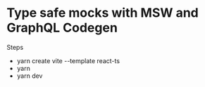 # Type safe mocks with MSW and GraphQL Codegen

Steps

- yarn create vite --template react-ts
- yarn
- yarn dev
